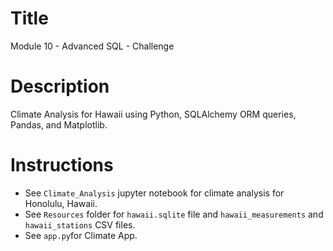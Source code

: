 # Title
Module 10 - Advanced SQL - Challenge

# Description
Climate Analysis for Hawaii using Python, SQLAlchemy ORM queries, Pandas, and Matplotlib.

# Instructions
- See `Climate_Analysis` jupyter notebook for climate analysis for Honolulu, Hawaii.
- See `Resources` folder for `hawaii.sqlite` file and `hawaii_measurements` and `hawaii_stations` CSV files.
- See `app.py`for Climate App.

